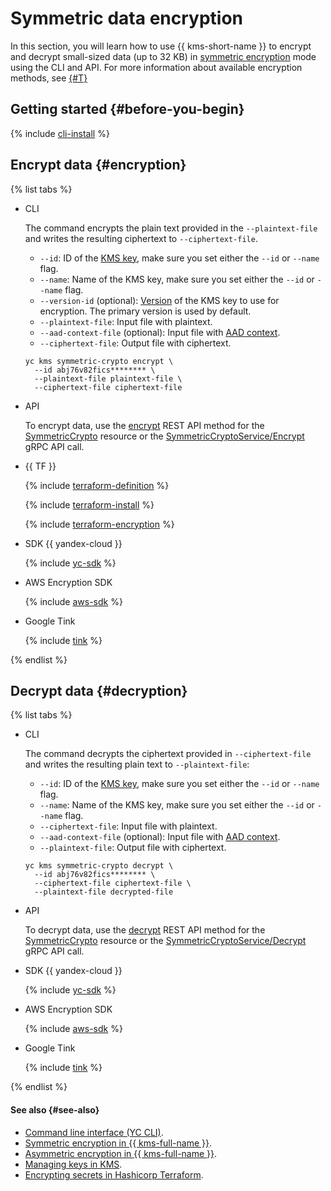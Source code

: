 # Symmetric data encryption

In this section, you will learn how to use {{ kms-short-name }} to encrypt and decrypt small-sized data (up to 32 KB) in [symmetric encryption](../concepts/symmetric-encryption.md) mode using the CLI and API. For more information about available encryption methods, see [{#T}](../tutorials/encrypt/index.md)

## Getting started {#before-you-begin}

{% include [cli-install](../../_includes/cli-install.md) %}

## Encrypt data {#encryption}

{% list tabs %}

- CLI

   The command encrypts the plain text provided in the `--plaintext-file` and writes the resulting ciphertext to `--ciphertext-file`.

   * `--id`: ID of the [KMS key](../concepts/key.md), make sure you set either the `--id` or `--name` flag.
   * `--name`: Name of the KMS key, make sure you set either the `--id` or `--name` flag.
   * `--version-id` (optional): [Version](../concepts/version.md) of the KMS key to use for encryption. The primary version is used by default.
   * `--plaintext-file`: Input file with plaintext.
   * `--aad-context-file` (optional): Input file with [AAD context](../concepts/symmetric-encryption.md#add-context).
   * `--ciphertext-file`: Output file with ciphertext.

   ```
   yc kms symmetric-crypto encrypt \
     --id abj76v82fics******** \
     --plaintext-file plaintext-file \
     --ciphertext-file ciphertext-file
   ```

- API

   To encrypt data, use the [encrypt](../../kms/api-ref/SymmetricCrypto/encrypt.md) REST API method for the [SymmetricCrypto](../../kms/api-ref/SymmetricCrypto/index.md) resource or the [SymmetricCryptoService/Encrypt](../../kms/api-ref/grpc/symmetric_crypto_service.md#Encrypt) gRPC API call.

- {{ TF }}

   {% include [terraform-definition](../../_tutorials/terraform-definition.md) %}

   {% include [terraform-install](../../_includes/terraform-install.md) %}

   {% include [terraform-encryption](../../_includes/kms/terraform-encryption.md) %}

- SDK {{ yandex-cloud }}

   {% include [yc-sdk](../../_includes/kms/sdk-encypt.md) %}

- AWS Encryption SDK

   {% include [aws-sdk](../../_includes/kms/aws-encypt.md) %}

- Google Tink

   {% include [tink](../../_includes/kms/google-encypt.md) %}


{% endlist %}

## Decrypt data {#decryption}

{% list tabs %}

- CLI

   The command decrypts the ciphertext provided in `--ciphertext-file` and writes the resulting plain text to `--plaintext-file`:

   * `--id`: ID of the [KMS key](../concepts/key.md), make sure you set either the `--id` or `--name` flag.
   * `--name`: Name of the KMS key, make sure you set either the `--id` or `--name` flag.
   * `--ciphertext-file`: Input file with plaintext.
   * `--aad-context-file` (optional): Input file with [AAD context](../concepts/symmetric-encryption.md#add-context).
   * `--plaintext-file`: Output file with ciphertext.

   ```
   yc kms symmetric-crypto decrypt \
     --id abj76v82fics******** \
     --ciphertext-file ciphertext-file \
     --plaintext-file decrypted-file
   ```

- API

   To decrypt data, use the [decrypt](../../kms/api-ref/SymmetricCrypto/decrypt.md) REST API method for the [SymmetricCrypto](../../kms/api-ref/SymmetricCrypto/index.md) resource or the [SymmetricCryptoService/Decrypt](../../kms/api-ref/grpc/symmetric_crypto_service.md#Decrypt) gRPC API call.

- SDK {{ yandex-cloud }}

   {% include [yc-sdk](../../_includes/kms/sdk-encypt.md) %}

- AWS Encryption SDK

   {% include [aws-sdk](../../_includes/kms/aws-encypt.md) %}

- Google Tink

   {% include [tink](../../_includes/kms/google-encypt.md) %}


{% endlist %}


#### See also {#see-also}

* [Command line interface (YC CLI)](../../cli).
* [Symmetric encryption in {{ kms-full-name }}](../concepts/symmetric-encryption.md).
* [Asymmetric encryption in {{ kms-full-name }}](../concepts/asymmetric-encryption.md).
* [Managing keys in KMS](./index.md).
* [Encrypting secrets in Hashicorp Terraform](../../kms/tutorials/terraform-secret.md).
